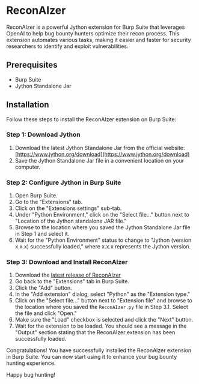 # ReconAIzer

ReconAIzer is a powerful Jython extension for Burp Suite that leverages OpenAI to help bug bounty hunters optimize their recon process. This extension automates various tasks, making it easier and faster for security researchers to identify and exploit vulnerabilities.

## Prerequisites

-   Burp Suite
-   Jython Standalone Jar

## Installation

Follow these steps to install the ReconAIzer extension on Burp Suite:

### Step 1: Download Jython

1.  Download the latest Jython Standalone Jar from the official website: [https://www.jython.org/download](https://www.jython.org/download)
2.  Save the Jython Standalone Jar file in a convenient location on your computer.

### Step 2: Configure Jython in Burp Suite

1.  Open Burp Suite.
2.  Go to the "Extensions" tab.
3.  Click on the "Extensions settings" sub-tab.
4.  Under "Python Environment," click on the "Select file..." button next to "Location of the Jython standalone JAR file."
5.  Browse to the location where you saved the Jython Standalone Jar file in Step 1 and select it.
6.  Wait for the "Python Environment" status to change to "Jython (version x.x.x) successfully loaded," where x.x.x represents the Jython version.

### Step 3: Download and Install ReconAIzer

1.  Download the [latest release of ReconAIzer](https://github.com/hisxo/ReconAIzer/releases)
2.  Go back to the "Extensions" tab in Burp Suite.
3.  Click the "Add" button.
4.  In the "Add extension" dialog, select "Python" as the "Extension type."
5.  Click on the "Select file..." button next to "Extension file" and browse to the location where you saved the `ReconAIzer.py` file in Step 3.1. Select the file and click "Open."
6.  Make sure the "Load" checkbox is selected and click the "Next" button.
7.  Wait for the extension to be loaded. You should see a message in the "Output" section stating that the ReconAIzer extension has been successfully loaded.

Congratulations! You have successfully installed the ReconAIzer extension in Burp Suite. You can now start using it to enhance your bug bounty hunting experience.

Happy bug hunting!
